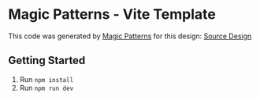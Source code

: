 # Magic Patterns - Vite Template

This code was generated by [Magic Patterns](https://magicpatterns.com) for this design: [Source Design](https://www.magicpatterns.com/c/tbgtb46tdauflcbsheka6n)

## Getting Started

1. Run `npm install`
2. Run `npm run dev`
